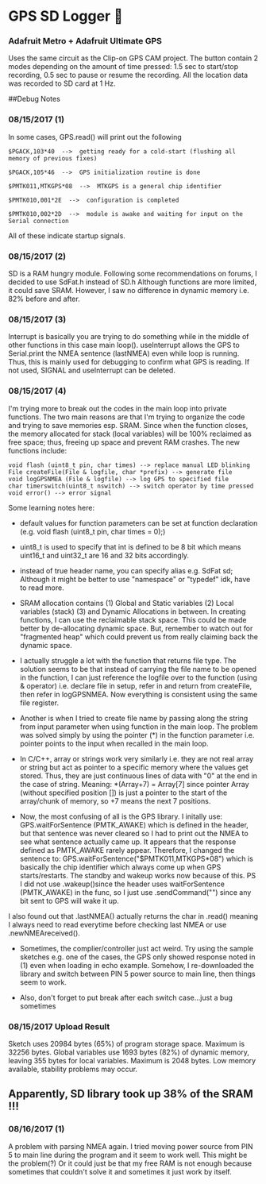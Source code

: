 # GPS SD Logger :satellite:
### Adafruit Metro + Adafruit Ultimate GPS

Uses the same circuit as the Clip-on GPS CAM project. The button contain 2 modes depending on the amount of time pressed: 1.5 sec to start/stop recording, 0.5 sec to pause or resume the recording. All the location data was recorded to SD card at 1 Hz.

##Debug Notes

### 08/15/2017 (1) 

  In some cases, GPS.read() will print out the following
  
    $PGACK,103*40  -->  getting ready for a cold-start (flushing all memory of previous fixes)
  
    $PGACK,105*46  -->  GPS initialization routine is done
  
    $PMTK011,MTKGPS*08  -->  MTKGPS is a general chip identifier
  
    $PMTK010,001*2E  -->  configuration is completed
  
    $PMTK010,002*2D  -->  module is awake and waiting for input on the Serial connection
  
  All of these indicate startup signals.
 
### 08/15/2017 (2)

SD is a RAM hungry module. Following some recommendations on forums, I decided to use SdFat.h instead of SD.h Although functions are more limited, it could save SRAM. However, I saw no difference in dynamic memory i.e. 82% before and after.
  
### 08/15/2017 (3)

Interrupt is basically you are trying to do something while in the middle of other functions in this case main loop(). useInterrupt allows the GPS to Serial.print the NMEA sentence (lastNMEA) even while loop is running. Thus, this is mainly used for debugging to confirm what GPS is reading. If not used, SIGNAL and useInterrupt can be deleted.
 
### 08/15/2017 (4)

I'm trying more to break out the codes in the main loop into private functions. The two main reasons are that I'm trying to organize the code and trying to save memories esp. SRAM. Since when the function closes, the memory allocated for stack (local variables) will be 100% reclaimed as free space; thus, freeing up space and prevent RAM crashes. The new functions include: 
  
    void flash (uint8_t pin, char times) --> replace manual LED blinking
    File createFile(File & logfile, char *prefix) --> generate file
    void logGPSNMEA (File & logfile) --> log GPS to specified file
    char timerswitch(uint8_t nswitch) --> switch operator by time pressed
    void error() --> error signal
  
  Some learning notes here:
  
  * default values for function parameters can be set at function declaration (e.g. void flash (uint8_t pin, char times = 0);)

  * uint8_t is used to specify that int is defined to be 8 bit which means uint16_t and uint32_t are 16 and 32 bits accordingly.

  * instead of true header name, you can specify alias e.g. SdFat sd; Although it might be better to use "namespace" or "typedef" idk, have to read more.

  * SRAM allocation contains (1) Global and Static variables (2) Local variables (stack) (3) and Dynamic Allocations in between. In creating functions, I can use the reclaimable stack space. This could be made better by de-allocating dynamic space. But, remember to watch out for "fragmented heap" which could prevent us from really claiming back the dynamic space.

  * I actually struggle a lot with the function that returns file type. The solution seems to be that instead of carrying the file name to be opened in the function, I can just reference the logfile over to the function (using & operator) i.e. declare file in setup, refer in and return from createFile, then refer in logGPSNMEA. Now everything is consistent using the same file register.

  * Another is when I tried to create file name by passing along the string from input parameter when using function in the main loop. The problem was solved simply by using the pointer (*) in the function parameter i.e. pointer points to the input when recalled in the main loop.

  * In C/C++, array or strings work very similarly i.e. they are not real array or string but act as pointer to a specific memory where the values get stored. Thus, they are just continuous lines of data with "0" at the end in the case of string. Meaning: *(Array+7) = Array[7] since pointer Array (without specified position []) is just a pointer to the start of the array/chunk of memory, so +7 means the next 7 positions.

  * Now, the most confusing of all is the GPS library. I initally use: GPS.waitForSentence (PMTK_AWAKE) which is defined in the header, but that sentence was never cleared so I had to print out the NMEA to see what sentence actually came up. It appears that the response defined as PMTK_AWAKE rarely appear. Therefore, I changed the sentence to: GPS.waitForSentence("$PMTK011,MTKGPS*08") which is basically the chip identifier which always come up when GPS starts/restarts. The standby and wakeup works now because of this. PS I did not use .wakeup()since the header uses waitForSentence (PMTK_AWAKE) in the func, so I just use .sendCommand("") since any bit sent to GPS will wake it up.

  I also found out that .lastNMEA() actually returns the char in .read() meaning I always need to read everytime before checking last NMEA or use .newNMEAreceived().

  * Sometimes, the complier/controller just act weird. Try using the sample sketches e.g. one of the cases, the GPS only showed response noted in (1) even when loading in echo example. Somehow, I re-downloaded the library and switch between PIN 5 power source to main line, then things seem to work.

  * Also, don't forget to put break after each switch case...just a bug sometimes

### 08/15/2017 Upload Result
 
  Sketch uses 20984 bytes (65%) of program storage space. Maximum is 32256 bytes.
  Global variables use 1693 bytes (82%) of dynamic memory, leaving 355 bytes for local variables. Maximum is 2048 bytes.
  Low memory available, stability problems may occur.


## Apparently, SD library took up 38% of the SRAM !!!

### 08/16/2017 (1)

A problem with parsing NMEA again. I tried moving power source from PIN 5 to main line during the program and it seem to work well. This might be the problem(?) Or it could just be that my free RAM is not enough because sometimes that couldn't solve it and sometimes it just work by itself. 
  

